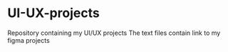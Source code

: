 # UI-UX-projects
Repository containing my UI/UX projects
The text files contain link to my figma projects
